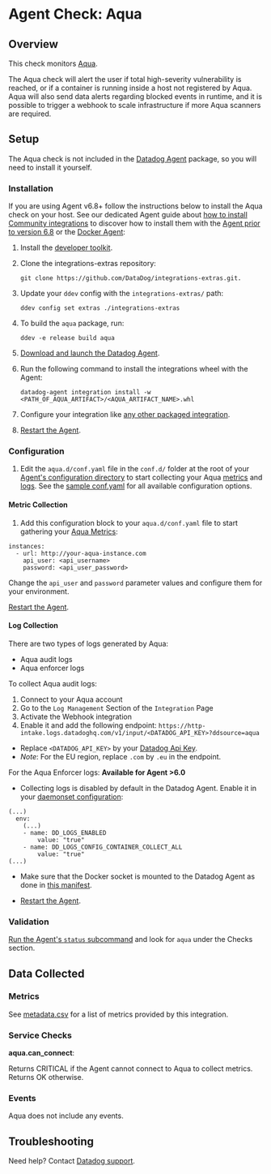 # Agent Check: Aqua

## Overview

This check monitors [Aqua][1].

The Aqua check will alert the user if total high-severity vulnerability is reached, or if a container is running inside a host not registered by Aqua. Aqua will also send data alerts regarding blocked events in runtime, and it is possible to trigger a webhook to scale infrastructure if more Aqua scanners are required.

## Setup

The Aqua check is not included in the [Datadog Agent][2] package, so you will
need to install it yourself.

### Installation

If you are using Agent v6.8+ follow the instructions below to install the Aqua check on your host. See our dedicated Agent guide about [how to install Community integrations][3] to discover how to install them with the [Agent prior to version 6.8][4] or the [Docker Agent][5]:

1. Install the [developer toolkit][6].
2. Clone the integrations-extras repository:

    ```
    git clone https://github.com/DataDog/integrations-extras.git.
    ```

3. Update your `ddev` config with the `integrations-extras/` path:

    ```
    ddev config set extras ./integrations-extras
    ```

4. To build the `aqua` package, run:

    ```
    ddev -e release build aqua
    ```

5. [Download and launch the Datadog Agent][7].
6. Run the following command to install the integrations wheel with the Agent:

    ```
    datadog-agent integration install -w <PATH_OF_AQUA_ARTIFACT>/<AQUA_ARTIFACT_NAME>.whl
    ```

7. Configure your integration like [any other packaged integration][8].
8. [Restart the Agent][9].

### Configuration

1. Edit the `aqua.d/conf.yaml` file in the `conf.d/` folder at the root of your [Agent's configuration directory][10] to start collecting your Aqua [metrics](#metric-collection) and [logs](#log-collection).
  See the [sample conf.yaml][11] for all available configuration options.

#### Metric Collection

1. Add this configuration block to your `aqua.d/conf.yaml` file to start gathering your [Aqua Metrics](#metrics):

```
instances:
  - url: http://your-aqua-instance.com
    api_user: <api_username>
    password: <api_user_password>
```

Change the `api_user` and `password` parameter values and configure them for your environment.

[Restart the Agent][12].

#### Log Collection

There are two types of logs generated by Aqua:

* Aqua audit logs
* Aqua enforcer logs

To collect Aqua audit logs:

1. Connect to your Aqua account
2. Go to the `Log Management` Section of the `Integration` Page
3. Activate the Webhook integration
4. Enable it and add the following endpoint: `https://http-intake.logs.datadoghq.com/v1/input/<DATADOG_API_KEY>?ddsource=aqua`

* Replace `<DATADOG_API_KEY>` by your [Datadog Api Key][13].
* *Note*: For the EU region, replace `.com` by `.eu` in the endpoint.

For the Aqua Enforcer logs: **Available for Agent >6.0**

* Collecting logs is disabled by default in the Datadog Agent. Enable it in your [daemonset configuration][14]:

```
(...)
  env:
    (...)
    - name: DD_LOGS_ENABLED
        value: "true"
    - name: DD_LOGS_CONFIG_CONTAINER_COLLECT_ALL
        value: "true"
(...)
```

* Make sure that the Docker socket is mounted to the Datadog Agent as done in [this manifest][15].

* [Restart the Agent][12].


### Validation

[Run the Agent's `status` subcommand][16] and look for `aqua` under the Checks section.

## Data Collected

### Metrics

See [metadata.csv][17] for a list of metrics provided by this integration.

### Service Checks

**aqua.can_connect**:

Returns CRITICAL if the Agent cannot connect to Aqua to collect metrics. Returns OK otherwise.

### Events

Aqua does not include any events.

## Troubleshooting

Need help? Contact [Datadog support][18].

[1]: https://www.aquasec.com
[2]: https://app.datadoghq.com/account/settings#agent
[3]: https://docs.datadoghq.com/agent/guide/community-integrations-installation-with-docker-agent
[4]: https://docs.datadoghq.com/agent/guide/community-integrations-installation-with-docker-agent/?tab=agentpriorto68
[5]: https://docs.datadoghq.com/agent/guide/community-integrations-installation-with-docker-agent/?tab=docker
[6]: https://docs.datadoghq.com/developers/integrations/new_check_howto/#developer-toolkit
[7]: https://app.datadoghq.com/account/settings#agent
[8]: https://docs.datadoghq.com/getting_started/integrations
[9]: https://docs.datadoghq.com/agent/guide/agent-commands/?tab=agentv6#restart-the-agent
[10]: https://docs.datadoghq.com/agent/faq/agent-configuration-files/#agent-configuration-directory
[11]: https://github.com/DataDog/integrations-extras/blob/master/aqua/datadog_checks/aqua/data/conf.yaml.example
[12]: https://docs.datadoghq.com/agent/faq/agent-commands/#start-stop-restart-the-agent
[13]: https://app.datadoghq.com/account/settings#api
[14]: https://docs.datadoghq.com/agent/kubernetes/daemonset_setup/#log-collection
[15]: https://docs.datadoghq.com/agent/kubernetes/daemonset_setup/#create-manifest
[16]: https://docs.datadoghq.com/agent/guide/agent-commands/?tab=agentv6#service-status
[17]: https://github.com/DataDog/integrations-extras/blob/master/aqua/metadata.csv
[18]: https://docs.datadoghq.com/help
